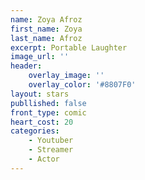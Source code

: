 ```yaml
---
name: Zoya Afroz
first_name: Zoya
last_name: Afroz
excerpt: Portable Laughter
image_url: ''
header:
    overlay_image: ''
    overlay_color: '#8807F0'
layout: stars
publlished: false
front_type: comic
heart_cost: 20
categories:
    - Youtuber
    - Streamer
    - Actor
---
```

